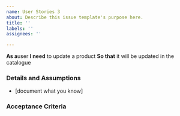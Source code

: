 ```yaml
---
name: User Stories 3
about: Describe this issue template's purpose here.
title: ''
labels: ''
assignees: ''

---
```


**As a**user
 **I need** to update a product
 **So that** it will  be updated in the catalogue
   
 ### Details and Assumptions
 * [document what you know]
   
 ### Acceptance Criteria
